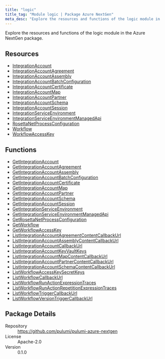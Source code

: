 ```yaml
---
title: "logic"
title_tag: "Module logic | Package Azure NextGen"
meta_desc: "Explore the resources and functions of the logic module in the Azure NextGen package."
---
```


<!-- WARNING: this file was generated by Pulumi Docs Generator. -->
<!-- Do not edit by hand unless you're certain you know what you are doing! -->

Explore the resources and functions of the logic module in the Azure NextGen package.

<h2 id="resources">Resources</h2>
<ul class="api">
    <li><a href="integrationaccount" title="IntegrationAccount"><span class="symbol resource"></span>IntegrationAccount</a></li>
    <li><a href="integrationaccountagreement" title="IntegrationAccountAgreement"><span class="symbol resource"></span>IntegrationAccountAgreement</a></li>
    <li><a href="integrationaccountassembly" title="IntegrationAccountAssembly"><span class="symbol resource"></span>IntegrationAccountAssembly</a></li>
    <li><a href="integrationaccountbatchconfiguration" title="IntegrationAccountBatchConfiguration"><span class="symbol resource"></span>IntegrationAccountBatchConfiguration</a></li>
    <li><a href="integrationaccountcertificate" title="IntegrationAccountCertificate"><span class="symbol resource"></span>IntegrationAccountCertificate</a></li>
    <li><a href="integrationaccountmap" title="IntegrationAccountMap"><span class="symbol resource"></span>IntegrationAccountMap</a></li>
    <li><a href="integrationaccountpartner" title="IntegrationAccountPartner"><span class="symbol resource"></span>IntegrationAccountPartner</a></li>
    <li><a href="integrationaccountschema" title="IntegrationAccountSchema"><span class="symbol resource"></span>IntegrationAccountSchema</a></li>
    <li><a href="integrationaccountsession" title="IntegrationAccountSession"><span class="symbol resource"></span>IntegrationAccountSession</a></li>
    <li><a href="integrationserviceenvironment" title="IntegrationServiceEnvironment"><span class="symbol resource"></span>IntegrationServiceEnvironment</a></li>
    <li><a href="integrationserviceenvironmentmanagedapi" title="IntegrationServiceEnvironmentManagedApi"><span class="symbol resource"></span>IntegrationServiceEnvironmentManagedApi</a></li>
    <li><a href="rosettanetprocessconfiguration" title="RosettaNetProcessConfiguration"><span class="symbol resource"></span>RosettaNetProcessConfiguration</a></li>
    <li><a href="workflow" title="Workflow"><span class="symbol resource"></span>Workflow</a></li>
    <li><a href="workflowaccesskey" title="WorkflowAccessKey"><span class="symbol resource"></span>WorkflowAccessKey</a></li>
</ul>

<h2 id="functions">Functions</h2>
<ul class="api">
    <li><a href="getintegrationaccount" title="GetIntegrationAccount"><span class="symbol function"></span>GetIntegrationAccount</a></li>
    <li><a href="getintegrationaccountagreement" title="GetIntegrationAccountAgreement"><span class="symbol function"></span>GetIntegrationAccountAgreement</a></li>
    <li><a href="getintegrationaccountassembly" title="GetIntegrationAccountAssembly"><span class="symbol function"></span>GetIntegrationAccountAssembly</a></li>
    <li><a href="getintegrationaccountbatchconfiguration" title="GetIntegrationAccountBatchConfiguration"><span class="symbol function"></span>GetIntegrationAccountBatchConfiguration</a></li>
    <li><a href="getintegrationaccountcertificate" title="GetIntegrationAccountCertificate"><span class="symbol function"></span>GetIntegrationAccountCertificate</a></li>
    <li><a href="getintegrationaccountmap" title="GetIntegrationAccountMap"><span class="symbol function"></span>GetIntegrationAccountMap</a></li>
    <li><a href="getintegrationaccountpartner" title="GetIntegrationAccountPartner"><span class="symbol function"></span>GetIntegrationAccountPartner</a></li>
    <li><a href="getintegrationaccountschema" title="GetIntegrationAccountSchema"><span class="symbol function"></span>GetIntegrationAccountSchema</a></li>
    <li><a href="getintegrationaccountsession" title="GetIntegrationAccountSession"><span class="symbol function"></span>GetIntegrationAccountSession</a></li>
    <li><a href="getintegrationserviceenvironment" title="GetIntegrationServiceEnvironment"><span class="symbol function"></span>GetIntegrationServiceEnvironment</a></li>
    <li><a href="getintegrationserviceenvironmentmanagedapi" title="GetIntegrationServiceEnvironmentManagedApi"><span class="symbol function"></span>GetIntegrationServiceEnvironmentManagedApi</a></li>
    <li><a href="getrosettanetprocessconfiguration" title="GetRosettaNetProcessConfiguration"><span class="symbol function"></span>GetRosettaNetProcessConfiguration</a></li>
    <li><a href="getworkflow" title="GetWorkflow"><span class="symbol function"></span>GetWorkflow</a></li>
    <li><a href="getworkflowaccesskey" title="GetWorkflowAccessKey"><span class="symbol function"></span>GetWorkflowAccessKey</a></li>
    <li><a href="listintegrationaccountagreementcontentcallbackurl" title="ListIntegrationAccountAgreementContentCallbackUrl"><span class="symbol function"></span>ListIntegrationAccountAgreementContentCallbackUrl</a></li>
    <li><a href="listintegrationaccountassemblycontentcallbackurl" title="ListIntegrationAccountAssemblyContentCallbackUrl"><span class="symbol function"></span>ListIntegrationAccountAssemblyContentCallbackUrl</a></li>
    <li><a href="listintegrationaccountcallbackurl" title="ListIntegrationAccountCallbackUrl"><span class="symbol function"></span>ListIntegrationAccountCallbackUrl</a></li>
    <li><a href="listintegrationaccountkeyvaultkeys" title="ListIntegrationAccountKeyVaultKeys"><span class="symbol function"></span>ListIntegrationAccountKeyVaultKeys</a></li>
    <li><a href="listintegrationaccountmapcontentcallbackurl" title="ListIntegrationAccountMapContentCallbackUrl"><span class="symbol function"></span>ListIntegrationAccountMapContentCallbackUrl</a></li>
    <li><a href="listintegrationaccountpartnercontentcallbackurl" title="ListIntegrationAccountPartnerContentCallbackUrl"><span class="symbol function"></span>ListIntegrationAccountPartnerContentCallbackUrl</a></li>
    <li><a href="listintegrationaccountschemacontentcallbackurl" title="ListIntegrationAccountSchemaContentCallbackUrl"><span class="symbol function"></span>ListIntegrationAccountSchemaContentCallbackUrl</a></li>
    <li><a href="listworkflowaccesskeysecretkeys" title="ListWorkflowAccessKeySecretKeys"><span class="symbol function"></span>ListWorkflowAccessKeySecretKeys</a></li>
    <li><a href="listworkflowcallbackurl" title="ListWorkflowCallbackUrl"><span class="symbol function"></span>ListWorkflowCallbackUrl</a></li>
    <li><a href="listworkflowrunactionexpressiontraces" title="ListWorkflowRunActionExpressionTraces"><span class="symbol function"></span>ListWorkflowRunActionExpressionTraces</a></li>
    <li><a href="listworkflowrunactionrepetitionexpressiontraces" title="ListWorkflowRunActionRepetitionExpressionTraces"><span class="symbol function"></span>ListWorkflowRunActionRepetitionExpressionTraces</a></li>
    <li><a href="listworkflowtriggercallbackurl" title="ListWorkflowTriggerCallbackUrl"><span class="symbol function"></span>ListWorkflowTriggerCallbackUrl</a></li>
    <li><a href="listworkflowversiontriggercallbackurl" title="ListWorkflowVersionTriggerCallbackUrl"><span class="symbol function"></span>ListWorkflowVersionTriggerCallbackUrl</a></li>
</ul>

<h2 id="package-details">Package Details</h2>
<dl class="package-details">
	<dt>Repository</dt>
	<dd><a href="https://github.com/pulumi/pulumi-azure-nextgen">https://github.com/pulumi/pulumi-azure-nextgen</a></dd>
	<dt>License</dt>
	<dd>Apache-2.0</dd>
	<dt>Version</dt>
	<dd>0.1.0</dd>
</dl>




